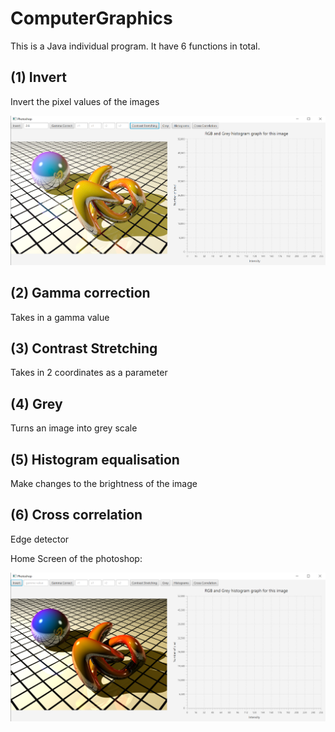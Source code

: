 # ComputerGraphics
This is a Java individual program.
It have 6 functions in total.

## (1) Invert
Invert the pixel values of the images

![alt text](gammaCorrection.png)


## (2) Gamma correction
Takes in a gamma value

## (3) Contrast Stretching
Takes in 2 coordinates as a parameter

## (4) Grey
Turns an image into grey scale

## (5) Histogram equalisation
Make changes to the brightness of the image

## (6) Cross correlation
Edge detector


Home Screen of the photoshop:

![alt text](sample.png)

